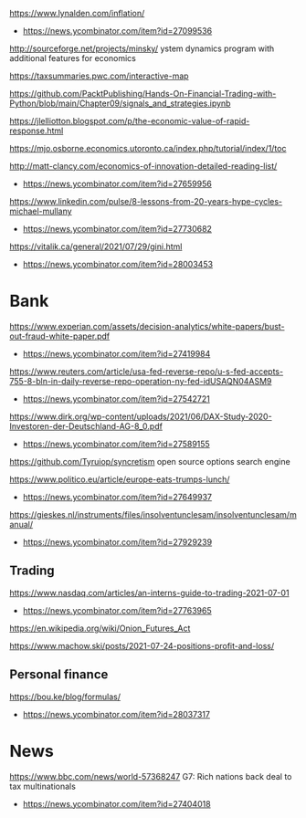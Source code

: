 https://www.lynalden.com/inflation/
* https://news.ycombinator.com/item?id=27099536

http://sourceforge.net/projects/minsky/ ystem dynamics program with additional features for economics

https://taxsummaries.pwc.com/interactive-map

https://github.com/PacktPublishing/Hands-On-Financial-Trading-with-Python/blob/main/Chapter09/signals_and_strategies.ipynb

https://jlelliotton.blogspot.com/p/the-economic-value-of-rapid-response.html

https://mjo.osborne.economics.utoronto.ca/index.php/tutorial/index/1/toc

http://matt-clancy.com/economics-of-innovation-detailed-reading-list/
* https://news.ycombinator.com/item?id=27659956

https://www.linkedin.com/pulse/8-lessons-from-20-years-hype-cycles-michael-mullany
* https://news.ycombinator.com/item?id=27730682

https://vitalik.ca/general/2021/07/29/gini.html
* https://news.ycombinator.com/item?id=28003453

# Bank
https://www.experian.com/assets/decision-analytics/white-papers/bust-out-fraud-white-paper.pdf
* https://news.ycombinator.com/item?id=27419984

https://www.reuters.com/article/usa-fed-reverse-repo/u-s-fed-accepts-755-8-bln-in-daily-reverse-repo-operation-ny-fed-idUSAQN04ASM9
* https://news.ycombinator.com/item?id=27542721

https://www.dirk.org/wp-content/uploads/2021/06/DAX-Study-2020-Investoren-der-Deutschland-AG-8_0.pdf
* https://news.ycombinator.com/item?id=27589155

https://github.com/Tyruiop/syncretism open source options search engine

https://www.politico.eu/article/europe-eats-trumps-lunch/
* https://news.ycombinator.com/item?id=27649937

https://gieskes.nl/instruments/files/insolventunclesam/insolventunclesam/manual/
* https://news.ycombinator.com/item?id=27929239

## Trading
https://www.nasdaq.com/articles/an-interns-guide-to-trading-2021-07-01
* https://news.ycombinator.com/item?id=27763965

https://en.wikipedia.org/wiki/Onion_Futures_Act

https://www.machow.ski/posts/2021-07-24-positions-profit-and-loss/


## Personal finance
https://bou.ke/blog/formulas/
* https://news.ycombinator.com/item?id=28037317

# News
https://www.bbc.com/news/world-57368247 G7: Rich nations back deal to tax multinationals
* https://news.ycombinator.com/item?id=27404018